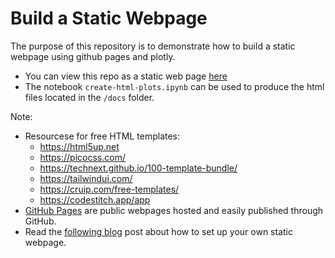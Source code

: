 # Build a Static Webpage

The purpose of this repository is to demonstrate how to build a static webpage using github pages and plotly.

* You can view this repo as a static web page [here](https://plotly-dash-apps.github.io/101-static-website-github-pages/)
* The notebook `create-html-plots.ipynb` can be used to produce the html files located in the `/docs` folder.

Note:
* Resourcese for free HTML templates:
  - https://html5up.net
  - https://picocss.com/
  - https://technext.github.io/100-template-bundle/
  - https://tailwindui.com/
  - https://cruip.com/free-templates/
  - https://codestitch.app/app
* [GitHub Pages](https://guides.github.com/features/pages/) are public webpages hosted and easily published through GitHub.
* Read the [following blog](https://austinlasseter.medium.com/create-a-static-webpage-using-github-and-plotly-468ae89710d3) post about how to set up your own static webpage.
